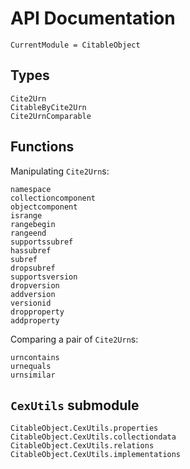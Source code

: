 # API Documentation


```@meta
CurrentModule = CitableObject
```

## Types
```@docs
Cite2Urn
CitableByCite2Urn
Cite2UrnComparable
```
## Functions

Manipulating `Cite2Urn`s:

```@docs
namespace
collectioncomponent
objectcomponent
isrange
rangebegin
rangeend
supportssubref
hassubref
subref
dropsubref
supportsversion
dropversion
addversion
versionid
dropproperty
addproperty
```

Comparing a pair of `Cite2Urn`s:

```@docs
urncontains
urnequals
urnsimilar
```

## `CexUtils` submodule

```@docs
CitableObject.CexUtils.properties
CitableObject.CexUtils.collectiondata
CitableObject.CexUtils.relations
CitableObject.CexUtils.implementations
```